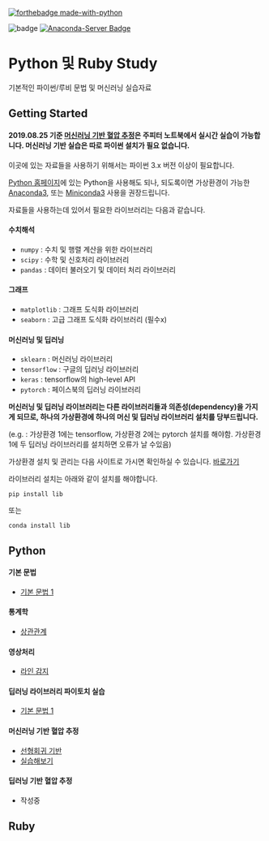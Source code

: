 [![forthebadge made-with-python](http://ForTheBadge.com/images/badges/made-with-python.svg)](https://www.python.org/)

![badge](https://img.shields.io/badge/launch-binder-579aca.svg) [![Anaconda-Server Badge](https://anaconda.org/anaconda/anaconda/badges/installer/conda.svg)](https://conda.anaconda.org/anaconda)


# Python 및 Ruby Study

기본적인 파이썬/루비 문법 및 머신러닝 실습자료

## Getting Started

#### 2019.08.25 기준 [머신러닝 기반 혈압 추정](#머신러닝-기반-혈압-추정)은 주피터 노트북에서 실시간 실습이 가능합니다. 머신러닝 기반 실습은 따로 파이썬 설치가 필요 없습니다.

이곳에 있는 자료들을 사용하기 위해서는 파이썬 3.x 버전 이상이 필요합니다.

[Python 홈페이지](https://www.python.org/)에 있는 Python을 사용해도 되나, 되도록이면 가상환경이 가능한 [Anaconda3](https://www.anaconda.com/), 또는 [Miniconda3](https://docs.conda.io/en/latest/miniconda.html) 사용을 권장드립니다.

자료들을 사용하는데 있어서 필요한 라이브러리는 다음과 같습니다.

#### 수치해석

- `numpy` : 수치 및 행렬 계산을 위한 라이브러리
- `scipy` : 수학 및 신호처리 라이브러리
- `pandas` : 데이터 불러오기 및 데이터 처리 라이브러리

#### 그래프

- `matplotlib` : 그래프 도식화 라이브러리
- `seaborn` : 고급 그래프 도식화 라이브러리 (필수x)

#### 머신러닝 및 딥러닝

- `sklearn` : 머신러닝 라이브러리
- `tensorflow` : 구글의 딥러닝 라이브러리
- `keras` : tensorflow의 high-level API
- `pytorch` : 페이스북의 딥러닝 라이브러리

**머신러닝 및 딥러닝 라이브러리는 다른 라이브러리들과 의존성(dependency)을 가지게 되므로, 하나의 가상환경에 하나의 머신 및 딥러닝 라이브러리 설치를 당부드립니다.**

(e.g. : 가상환경 1에는 tensorflow, 가상환경 2에는 pytorch 설치를 해야함. 가상환경 1에 두 딥러닝 라이브러리를 설치하면 오류가 날 수있음)

가상환경 설치 및 관리는 다음 사이트로 가시면 확인하실 수 있습니다. [바로가기](https://niceman.tistory.com/85)

라이브러리 설치는 아래와 같이 설치를 해야합니다.

```
pip install lib
```
또는
```
conda install lib
```

## Python

#### 기본 문법

* [기본 문법 1](https://github.com/Kaintels/rubyPy-study/tree/master/Python3/grammer)

#### 통계학

- [상관관계](https://github.com/Kaintels/rubyPy-study/tree/master/Python3/statistics)	

#### 영상처리

- [라인 감지](https://github.com/Kaintels/rubyPy-study/tree/master/Python3/opencv)

#### 딥러닝 라이브러리 파이토치 실습

- [기본 문법 1](https://github.com/Kaintels/rubyPy-study/tree/master/Python3/pytorch)

#### 머신러닝 기반 혈압 추정

- [선형회귀 기반](https://github.com/Kaintels/rubyPy-study/tree/master/Python3/BP_estimation)
- [실습해보기](https://mybinder.org/v2/gh/Kaintels/rubyPy-study/master?filepath=Python3/BP_estimation/Py_practice.ipynb)

#### 딥러닝 기반 혈압 추정

- 작성중

## Ruby
